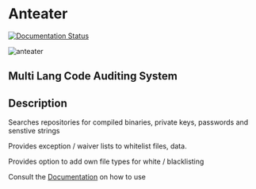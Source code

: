 Anteater
========

[![Documentation Status](https://readthedocs.org/projects/anteater/badge/?version=latest)](http://anteater.readthedocs.io/en/latest/?badge=latest)

![anteater](http://i.imgur.com/BPvV3Gz.png)

Multi Lang Code Auditing System
-------------------------------

Description
-----------

Searches repositories for compiled binaries, private keys, passwords and senstive strings

Provides exception / waiver lists to whitelist files, data.

Provides option to add own file types for white / blacklisting

Consult the [Documentation](http://anteater.readthedocs.io/en/latest/) on how to use
